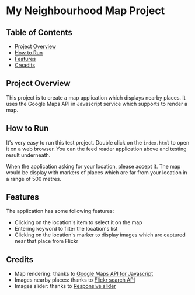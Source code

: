 # My Neighbourhood Map Project

## Table of Contents

* [Project Overview](#project-overview)
* [How to Run](#how-to-run)
* [Features](#features)
* [Creadits](#credits)

## Project Overview

This project is to create a map application which displays nearby places. It uses the Google Maps API in Javascript service which supports to render a map.

## How to Run
It's very easy to run this test project. Double click on the ```index.html``` to open it on a web browser. You can the feed reader application above and testing result underneath. 

When the application asking for your location, please accept it. The map would be display with markers of places which are far from your location in a range of 500 metres.

## Features
The application has some following features:
- Clicking on the location's item to select it on the map
- Entering keyword to filter the location's list
- Clicking on the location's marker to display images which are captured near that place from Flickr

## Credits
- Map rendering: thanks to [Google Maps API for Javascript](https://developers.google.com/maps/documentation/javascript/adding-a-google-map)
- Images nearby places: thanks to [Flickr search API](https://www.flickr.com/services/api/flickr.photos.search.html)
- Images slider: thanks to [Responsive slider](http://responsiveslides.com/)